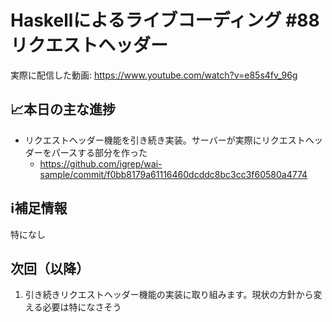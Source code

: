 # Haskellによるライブコーディング #88 リクエストヘッダー

実際に配信した動画: <https://www.youtube.com/watch?v=e85s4fv_96g>

## 📈本日の主な進捗

- リクエストヘッダー機能を引き続き実装。サーバーが実際にリクエストヘッダーをパースする部分を作った
    - <https://github.com/igrep/wai-sample/commit/f0bb8179a61116460dcddc8bc3cc3f60580a4774>

## ℹ️補足情報

特になし

## 次回（以降）

1. 引き続きリクエストヘッダー機能の実装に取り組みます。現状の方針から変える必要は特になさそう
